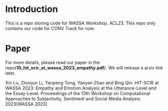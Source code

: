 # Introduction
This is a repo storing code for WASSA Workshop, ACL23. This repo only contains our code for CONV Track for now.

# Paper
For more details, please read our paper
in the repo(**10_hit_scir_at_wassa_2023_empathy.pdf**). We will release a arxiv link later.

Xin Lu, Zhuojun Li, Yanpeng Tong, Yanyan Zhao and Bing Qin. HIT-SCIR at WASSA 2023: Empathy and Emotion Analysis at the Utterance-Level and the Essay-Level. Proceedings of the 13th Workshop on Computational Approaches to Subjectivity, Sentiment and Social Media Analysis. 2023(WASSA 2023)
